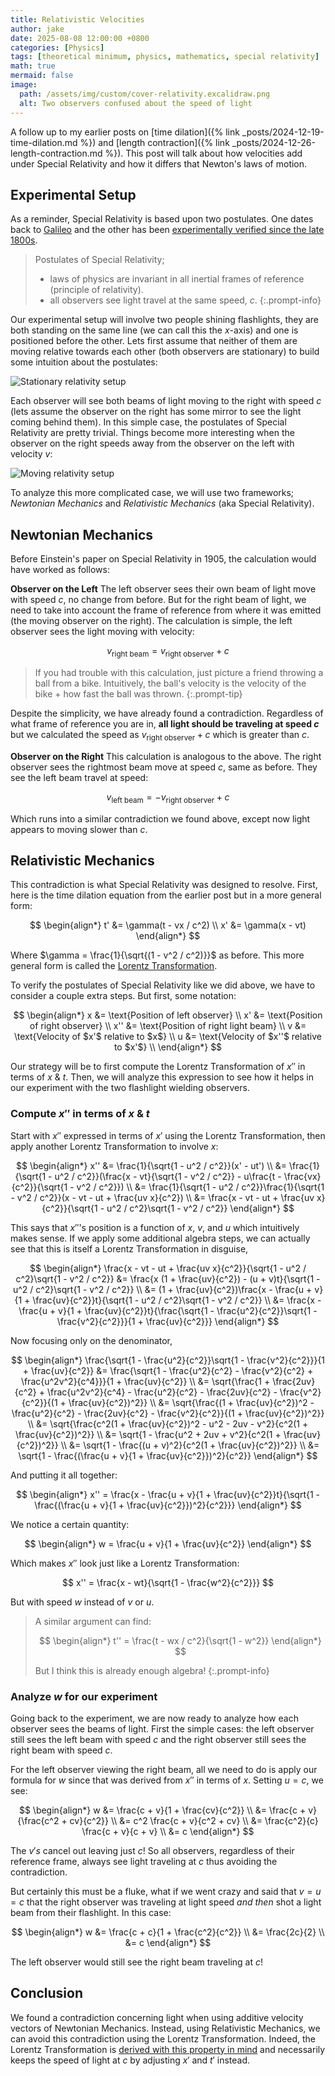 ```yaml
---
title: Relativistic Velocities
author: jake
date: 2025-08-08 12:00:00 +0800
categories: [Physics]
tags: [theoretical minimum, physics, mathematics, special relativity]
math: true
mermaid: false
image:
  path: /assets/img/custom/cover-relativity.excalidraw.png
  alt: Two observers confused about the speed of light
---
```


A follow up to my earlier posts on [time dilation]({% link _posts/2024-12-19-time-dilation.md %}) and [length contraction]({% link _posts/2024-12-26-length-contraction.md %}). This post will talk about how velocities add under Special Relativity and how it differs that Newton's laws of motion.

## Experimental Setup
As a reminder, Special Relativity is based upon two postulates. One dates back to [Galileo](https://en.wikipedia.org/wiki/Galilean_invariance) and the other has been [experimentally verified since the late 1800s](https://en.wikipedia.org/wiki/Michelson%E2%80%93Morley_experiment).
> Postulates of Special Relativity;
> - laws of physics are invariant in all inertial frames of reference (principle of relativity).
> - all observers see light travel at the same speed, $c$.
{:.prompt-info}

Our experimental setup will involve two people shining flashlights, they are both standing on the same line (we can call this the $x$-axis) and one is positioned before the other. Lets first assume that neither of them are moving relative towards each other (both observers are stationary) to build some intuition about the postulates:

![Stationary relativity setup](assets/img/custom/stationary-relativity.excalidraw.png)

Each observer will see both beams of light moving to the right with speed $c$ (lets assume the observer on the right has some mirror to see the light coming behind them). In this simple case, the postulates of Special Relativity are pretty trivial. Things become more interesting when the observer on the right speeds away from the observer on the left with velocity $v$:

![Moving relativity setup](assets/img/custom/moving-relativity.excalidraw.png)

To analyze this more complicated case, we will use two frameworks; *Newtonian Mechanics* and *Relativistic Mechanics* (aka Special Relativity).

## Newtonian Mechanics
Before Einstein's paper on Special Relativity in 1905, the calculation would have worked as follows:

**Observer on the Left**
The left observer sees their own beam of light move with speed $c$, no change from before. But for the right beam of light, we need to take into account the frame of reference from where it was emitted (the moving observer on the right). The calculation is simple, the left observer sees the light moving with velocity:

$$
v_{\text{right beam}} = v_{\text{right observer}} + c
$$

> If you had trouble with this calculation, just picture a friend throwing a ball from a bike. Intuitively, the ball's velocity is the velocity of the bike + how fast the ball was thrown.
{:.prompt-tip}

 Despite the simplicity, we have already found a contradiction. Regardless of what frame of reference you are in, **all light should be traveling at speed $c$** but we calculated the speed as $v_{\text{right observer}} + c$ which is greater than $c$.

**Observer on the Right**
This calculation is analogous to the above. The right observer sees the rightmost beam move at speed $c$, same as before. They see the left beam travel at speed:

$$
v_{\text{left beam}} = -v_{\text{right observer}} + c
$$

Which runs into a similar contradiction we found above, except now light appears to moving slower than $c$.

## Relativistic Mechanics
This contradiction is what Special Relativity was designed to resolve. First, here is the time dilation equation from the earlier post but in a more general form:

$$
\begin{align*}
t' &= \gamma(t - vx / c^2) \\
x' &= \gamma(x - vt)
\end{align*}
$$

Where $\gamma = \frac{1}{\sqrt{(1 - v^2 / c^2)}}$ as before. This more general form is called the [Lorentz Transformation](https://en.wikipedia.org/wiki/Lorentz_transformation). 

To verify the postulates of Special Relativity like we did above, we have to consider a couple extra steps. But first, some notation:

$$
\begin{align*}
x &= \text{Position of left observer} \\
x' &= \text{Position of right observer} \\
x'' &= \text{Position of right light beam} \\
v &= \text{Velocity of $x'$ relative to $x$} \\
u &= \text{Velocity of $x''$ relative to $x'$} \\
\end{align*}
$$

Our strategy will be to first compute the Lorentz Transformation of $x''$ in terms of $x$ & $t$. Then, we will analyze this expression to see how it helps in our experiment with the two flashlight wielding observers.

### Compute $x''$ in terms of $x$ & $t$
Start with $x''$ expressed in terms of $x'$ using the Lorentz Transformation, then apply another Lorentz Transformation to involve $x$:

$$
\begin{align*}
x'' &= \frac{1}{\sqrt{1 - u^2 / c^2}}(x' - ut') \\
&= \frac{1}{\sqrt{1 - u^2 / c^2}}(\frac{x - vt}{\sqrt{1 - v^2 / c^2}} - u\frac{t - \frac{vx}{c^2}}{\sqrt{1 - v^2 / c^2}}) \\
&= \frac{1}{\sqrt{1 - u^2 / c^2}}\frac{1}{\sqrt{1 - v^2 / c^2}}(x - vt - ut + \frac{uv x}{c^2}) \\
&= \frac{x - vt - ut + \frac{uv x}{c^2}}{\sqrt{1 - u^2 / c^2}\sqrt{1 - v^2 / c^2}}
\end{align*}
$$

This says that $x''$'s position is a function of $x$, $v$, and $u$ which intuitively makes sense. If we apply some additional algebra steps, we can actually see that this is itself a Lorentz Transformation in disguise,

$$
\begin{align*}
\frac{x - vt - ut + \frac{uv x}{c^2}}{\sqrt{1 - u^2 / c^2}\sqrt{1 - v^2 / c^2}} &= \frac{x (1 + \frac{uv}{c^2}) - (u + v)t}{\sqrt{1 - u^2 / c^2}\sqrt{1 - v^2 / c^2}} \\
&= (1 + \frac{uv}{c^2})\frac{x - \frac{u + v}{1 + \frac{uv}{c^2}}t}{\sqrt{1 - u^2 / c^2}\sqrt{1 - v^2 / c^2}} \\
&= \frac{x - \frac{u + v}{1 + \frac{uv}{c^2}}t}{\frac{\sqrt{1 - \frac{u^2}{c^2}}\sqrt{1 - \frac{v^2}{c^2}}}{1 + \frac{uv}{c^2}}}
\end{align*}
$$

Now focusing only on the denominator,

$$
\begin{align*}
\frac{\sqrt{1 - \frac{u^2}{c^2}}\sqrt{1 - \frac{v^2}{c^2}}}{1 + \frac{uv}{c^2}} &= \frac{\sqrt{1 - \frac{u^2}{c^2} - \frac{v^2}{c^2} + \frac{u^2v^2}{c^4}}}{1 + \frac{uv}{c^2}} \\
&= \sqrt{\frac{1 + \frac{2uv}{c^2} + \frac{u^2v^2}{c^4} - \frac{u^2}{c^2} - \frac{2uv}{c^2} - \frac{v^2}{c^2}}{(1 + \frac{uv}{c^2})^2}} \\
&= \sqrt{\frac{(1 + \frac{uv}{c^2})^2 - \frac{u^2}{c^2} - \frac{2uv}{c^2} - \frac{v^2}{c^2}}{(1 + \frac{uv}{c^2})^2}} \\
&= \sqrt{\frac{c^2(1 + \frac{uv}{c^2})^2 - u^2 - 2uv - v^2}{c^2(1 + \frac{uv}{c^2})^2}} \\
&= \sqrt{1 - \frac{u^2 + 2uv + v^2}{c^2(1 + \frac{uv}{c^2})^2}} \\
&= \sqrt{1 - \frac{(u + v)^2}{c^2(1 + \frac{uv}{c^2})^2}} \\ 
&= \sqrt{1 - \frac{(\frac{u + v}{1 + \frac{uv}{c^2}})^2}{c^2}}
\end{align*}
$$

And putting it all together:

$$
\begin{align*}
x'' = \frac{x - \frac{u + v}{1 + \frac{uv}{c^2}}t}{\sqrt{1 - \frac{(\frac{u + v}{1 + \frac{uv}{c^2}})^2}{c^2}}}
\end{align*}
$$

We notice a certain quantity:

$$
\begin{align*}
w = \frac{u + v}{1 + \frac{uv}{c^2}}
\end{align*}
$$

Which makes $x''$ look just like a Lorentz Transformation:

$$
x'' = \frac{x - wt}{\sqrt{1 - \frac{w^2}{c^2}}}
$$

But with speed $w$ instead of $v$ or $u$.

> A similar argument can find:
> 
> $$
> \begin{align*}
> t'' = \frac{t - wx / c^2}{\sqrt{1 - w^2}}
> \end{align*}
> $$
> 
> But I think this is already enough algebra!
{:.prompt-info}

### Analyze $w$ for our experiment
Going back to the experiment, we are now ready to analyze how each observer sees the beams of light. First the simple cases: the left observer still sees the left beam with speed $c$ and the right observer still sees the right beam with speed $c$. 

For the left observer viewing the right beam, all we need to do is apply our formula for $w$ since that was derived from $x''$ in terms of $x$. Setting $u = c$, we see:

$$
\begin{align*}
w &= \frac{c + v}{1 + \frac{cv}{c^2}} \\
&= \frac{c + v}{\frac{c^2 + cv}{c^2}} \\
&= c^2 \frac{c + v}{c^2 + cv} \\
&= \frac{c^2}{c} \frac{c + v}{c + v} \\
&= c
\end{align*}
$$

The $v's$ cancel out leaving just $c$! So all observers, regardless of their reference frame, always see light traveling at $c$ thus avoiding the contradiction.

But certainly this must be a fluke, what if we went crazy and said that $v = u = c$ that the right observer was traveling at light speed *and then* shot a light beam from their flashlight. In this case:

$$
\begin{align*}
w &= \frac{c + c}{1 + \frac{c^2}{c^2}} \\
&= \frac{2c}{2} \\
&= c
\end{align*}
$$

The left observer would still see the right beam traveling at $c$!

## Conclusion
We found a contradiction concerning light when using additive velocity vectors of Newtonian Mechanics. Instead, using Relativistic Mechanics, we can avoid this contradiction using the Lorentz Transformation. Indeed, the Lorentz Transformation is [derived with this property in mind](https://en.wikipedia.org/wiki/Special_relativity#Graphical_representation_of_the_Lorentz_transformation) and necessarily keeps the speed of light at $c$ by adjusting $x'$ and $t'$ instead.
